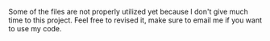 Some of the files are not properly utilized yet because I don't give much time to this project. Feel free to revised it, make sure to email me if you want to use my code.
